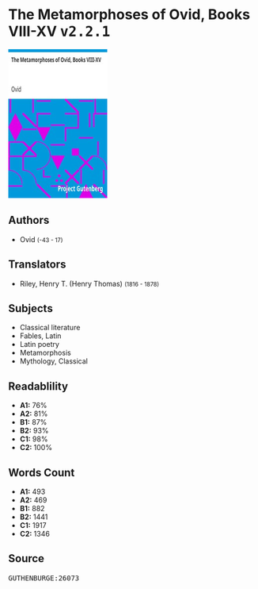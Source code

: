# The Metamorphoses of Ovid, Books VIII-XV <kbd>v2.2.1</kbd>

![](./cover.medium.jpg "")

## Authors


 - Ovid <small>(-43 - 17)</small>

## Translators


 - Riley, Henry T. (Henry Thomas) <small>(1816 - 1878)</small>

## Subjects


 - Classical literature
 - Fables, Latin
 - Latin poetry
 - Metamorphosis
 - Mythology, Classical

## Readablility


 - **A1:** 76%
 - **A2:** 81%
 - **B1:** 87%
 - **B2:** 93%
 - **C1:** 98%
 - **C2:** 100%

## Words Count


 - **A1:** 493
 - **A2:** 469
 - **B1:** 882
 - **B2:** 1441
 - **C1:** 1917
 - **C2:** 1346

## Source


<kbd>GUTHENBURGE:26073</kbd>
